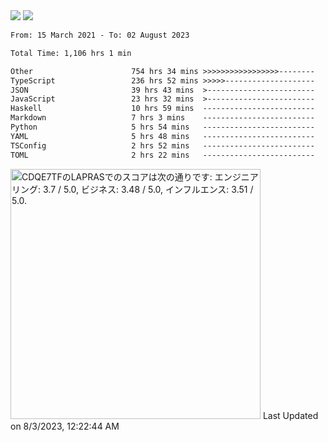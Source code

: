 <div>
  <img src="https://github-readme-stats.vercel.app/api?username=naporin0624&count_private=true&show_icons=true" />
  <img src="https://github-readme-stats.vercel.app/api/top-langs/?username=naporin0624&layout=compact&hide=css" />
  <!--START_SECTION:waka-->

```txt
From: 15 March 2021 - To: 02 August 2023

Total Time: 1,106 hrs 1 min

Other                      754 hrs 34 mins >>>>>>>>>>>>>>>>>--------   68.22 %
TypeScript                 236 hrs 52 mins >>>>>--------------------   21.42 %
JSON                       39 hrs 43 mins  >------------------------   03.59 %
JavaScript                 23 hrs 32 mins  >------------------------   02.13 %
Haskell                    10 hrs 59 mins  -------------------------   00.99 %
Markdown                   7 hrs 3 mins    -------------------------   00.64 %
Python                     5 hrs 54 mins   -------------------------   00.53 %
YAML                       5 hrs 48 mins   -------------------------   00.53 %
TSConfig                   2 hrs 52 mins   -------------------------   00.26 %
TOML                       2 hrs 22 mins   -------------------------   00.22 %
```

<!--END_SECTION:waka-->
  
  <!--START_SECTION:lapras-card-->
<p ><a href="https://lapras.com/public/CDQE7TF" target="_blank" rel="noopener noreferrer"><img alt="CDQE7TFのLAPRASでのスコアは次の通りです: エンジニアリング: 3.7 / 5.0, ビジネス: 3.48 / 5.0, インフルエンス: 3.51 / 5.0." src="https://lapras-card-generator.vercel.app/api/svg?e=3.7&b=3.48&i=3.51&b1=%23232323&b2=%236d6d6d&i1=%23212121&i2=%23818181&l=ja" width="400" ></a>  
Last Updated on 8/3/2023, 12:22:44 AM</p>
<!--END_SECTION:lapras-card-->
</div>
